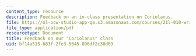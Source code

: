 ```yaml
---
content_type: resource
description: Feedback on an in-class presentation on Coriolanus.
file: https://ol-ocw-studio-app-qa.s3.amazonaws.com/courses/21l-010-writing-with-shakespeare-fall-2010/bf14a515683f2fe35645896df2c30d69_MIT21L_010F10_assn14.pdf
file_type: application/pdf
resourcetype: Document
title: Feedback on our "Coriolanus" class
uid: bf14a515-683f-2fe3-5645-896df2c30d69
---
```

